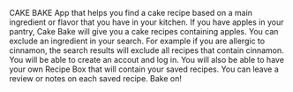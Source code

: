CAKE BAKE
App that helps you find a cake recipe based on a main ingredient or flavor that you have in your kitchen.  If you have apples in your pantry, Cake Bake will give you a cake recipes containing apples.
You can exclude an ingredient in your search.  For example if you are allergic to cinnamon, the search results will exclude all recipes that contain cinnamon.  
You will be able to create an accout and log in.  You will also be able to have your own Recipe Box that will contain your saved recipes.  You can leave a review or notes on each saved recipe.  Bake on!

